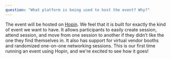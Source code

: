 ```yaml
---
question: "What platform is being used to host the event? Why?"
---
```


The event will be hosted on [Hopin](https://hopin.to/events/mendercon-2020). We feel that it is built for exactly the 
kind of event we want to have. It allows participants to easily create session, attend session, and move from one 
session to another if they didn’t like the one they find themselves in. It also has support for virtual vendor booths 
and randomized one-on-one networking sessions. This is our first time running an event using Hopin, and we're excited 
to see how it goes!
